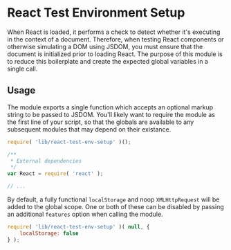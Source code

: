 React Test Environment Setup
============================

When React is loaded, it performs a check to detect whether it's executing in the context of a document. Therefore, when testing React components or otherwise simulating a DOM using JSDOM, you must ensure that the document is initialized prior to loading React. The purpose of this module is to reduce this boilerplate and create the expected global variables in a single call.

## Usage

The module exports a single function which accepts an optional markup string to be passed to JSDOM. You'll likely want to require the module as the first line of your script, so that the globals are available to any subsequent modules that may depend on their existance.

```js
require( 'lib/react-test-env-setup' )();

/**
 * External dependencies
 */
var React = require( 'react' );

// ...
```

By default, a fully functional `localStorage` and noop `XMLHttpRequest` will be added to the global scope. One or both of these can be disabled by passing an additional `features` option when calling the module.

```js
require( 'lib/react-test-env-setup' )( null, {
	localStorage: false
} );
```
